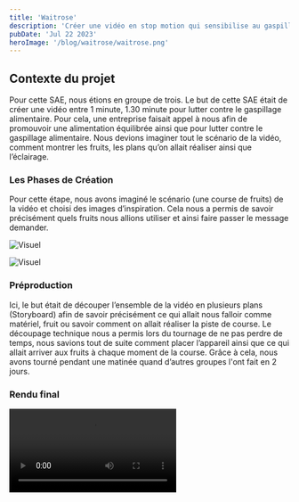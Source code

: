 ```yaml
---
title: 'Waitrose'
description: 'Créer une vidéo en stop motion qui sensibilise au gaspillage alimentaire'
pubDate: 'Jul 22 2023'
heroImage: '/blog/waitrose/waitrose.png'
---
```



## Contexte du projet

Pour cette SAE, nous étions en groupe de trois. Le but de cette SAE était de créer une vidéo entre 1 minute, 1.30 minute pour lutter contre le gaspillage alimentaire. Pour cela, une entreprise faisait appel à nous afin de promouvoir une alimentation équilibrée ainsi que pour lutter contre le gaspillage alimentaire. Nous devions imaginer tout le scénario de la vidéo, comment montrer les fruits, les plans qu’on allait réaliser ainsi que l’éclairage.

<section class="flex gap-5 my-10">
<div class="w-1/2">

### Les Phases de Création  

Pour cette étape, nous avons imaginé le scénario (une course de fruits) de la vidéo et choisi des images d’inspiration. Cela nous a permis de savoir précisément quels fruits nous allions utiliser et ainsi faire passer le message demander.
</div>
<div class="w-1/2">

![Visuel](/blog/waitrose/waitrose1.png)

</div>
</section>

<section class="flex gap-5 my-10">

<div class="w-1/2">

![Visuel](/blog/waitrose/waitrose2.png)

</div>

<div class="w-1/2">

### Préproduction 

Ici, le but était de découper l’ensemble de la vidéo en plusieurs plans (Storyboard) afin de savoir précisément ce qui allait nous falloir comme matériel, fruit ou savoir comment on allait réaliser la piste de course. Le découpage technique nous a permis lors du tournage de ne pas perdre de temps, nous savions tout de suite comment placer l’appareil ainsi que ce qui allait arriver aux fruits à chaque moment de la course. Grâce à cela, nous avons tourné pendant une matinée quand d’autres groupes l'ont fait en 2 jours.
</div>
</section>


### Rendu final
<div class="w-full mx-auto  aspect-video">
 
  <video src="/blog/waitrose/stopmotion.mp4" controls title="vidéo final waitrose" frameborder="0"></video>
</div>